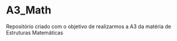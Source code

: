 # A3_Math
Repositório criado com o objetivo de realizarmos a A3 da matéria de Estruturas Matemáticas 
